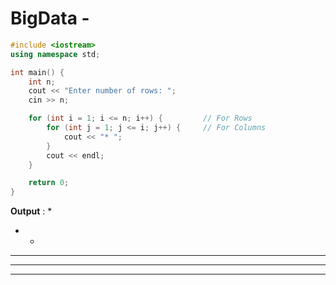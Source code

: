 # BigData - 

``` cpp
#include <iostream>
using namespace std;

int main() {
    int n;
    cout << "Enter number of rows: ";
    cin >> n;

    for (int i = 1; i <= n; i++) {         // For Rows
        for (int j = 1; j <= i; j++) {     // For Columns
            cout << "* ";
        }
        cout << endl;
    }

    return 0;
}

```


**Output** : 
* 
* * 
* * * 
* * * * 
* * * * * 
